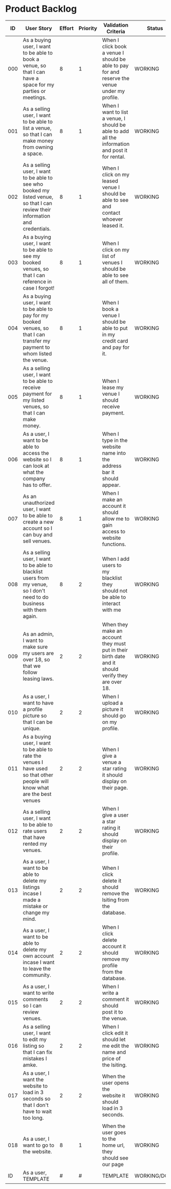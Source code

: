 # Product Backlog

| ID | User Story | Effort | Priority | Validation Criteria | Status |
|----|------------|--------|----------|---------------------|--------|
| 000 | As a buying user, I want to be able to book a venue, so that I can have a space for my parties or meetings. | 8 | 1 | When I click book a venue I should be able to pay for and reserve the venue under my profile. | WORKING |
| 001 | As a selling user, I want to be able to list a venue, so that I can make money from owning a space. | 8 | 1 | When I want to list a venue, I should be able to add all the information and post it for rental. | WORKING |
| 002 | As a selling user, I want to be able to see who booked my listed venue, so that I can review their information and credentials. | 8 | 1 | When I click on my leased venue I should be able to see and contact whoever leased it.| WORKING |
| 003 | As a buying user, I want to be able to see my booked venues, so that I can reference in case I forgot! | 8 | 1 | When I click on my list of venues I should be able to see all of them. | WORKING |
| 004 | As a buying user, I want to be able to pay for my booked venues, so that I can transfer my payment to whom listed the venue. | 8 | 1 | When I book a venue I should be able to put in my credit card and pay for it. | WORKING |
| 005 | As a selling user, I want to be able to receive payment for my listed venues, so that I can make money. | 8 | 1 | When I lease my venue I should receive payment. | WORKING |
| 006 | As a user, I want to be able to access the website so I can look at what the company has to offer. | 8 | 1 | When I type in the website name into the address bar it should appear. | WORKING |
| 007 | As an unauthorized user, I want to be able to create a new account so I can buy and sell venues. | 8 | 1 | When I make an account it should allow me to gain access to website functions. | WORKING |
| 008 | As a selling user, I want to be able to blacklist users from my venue, so I don't need to do business with them again. | 8 | 2 | When I add users to my blacklist they should not be able to interact with me | WORKING|
| 009 | As an admin, I want to make sure my users are over 18, so that we follow leasing laws. | 2 | 2 | When they make an account they must put in their birth date and it should verify they are over 18. | WORKING|
| 010 | As a user, I want to have a profile picture so that I can be unique. | 2 | 2 | When I upload a picture it should go on my profile.  | WORKING|
| 011 | As a buying user, I want to be able to rate the venues I have used so that other people will know what are the best venues | 2 | 2 | When I give a venue a star rating it should display on their page.  | WORKING|
| 012 | As a selling user, I want to be able to rate users that have rented my venues. | 2 | 2 | When I give a user a star rating it should display on their profile. | WORKING|
| 013 | As a user, I want to be able to delete my listings incase I made a mistake or change my mind. | 2 | 2 | When I click delete it should remove the lsiting from the database. | WORKING|
| 014 | As a user, I want to be able to delete my own account incase I want to leave the community. | 2 | 2 | When I click delete account it should remove my profile from the database. | WORKING|
| 015 | As a user, I want to write comments so I can review venues. | 2 | 2 | When I write a comment it should post it to the venue. | WORKING|
| 016 | As a selling user, I want to edit my listing so that I can fix mistakes I amke. | 2 | 2 | When I click edit it should let me edit the name and price of the lsiting. | WORKING|
| 017 | As a user, I want the website to load in 3 seconds so that I don't have to wait too long. | 2 | 2 | When the user opens the website it should load in 3 seconds. | WORKING|
| 018 | As a user, I want to go to the website. | 8 | 1 | When the user goes to the home url, they should see our page | WORKING|
| ID | As a user, TEMPLATE | # | # | TEMPLATE | WORKING/DONE |
